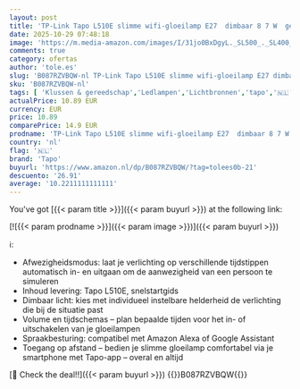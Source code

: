 ```yaml
---
layout: post
title: 'TP-Link Tapo L510E slimme wifi-gloeilamp E27  dimbaar 8 7 W  geen hub nodig  compatibel met Alexa  Google Assistant  afwezigheidsmodus  tapo-app  energiebesparend'
date: 2025-10-29 07:48:18
image: 'https://m.media-amazon.com/images/I/31jo0BxDgyL._SL500_._SL400_.jpg'
comments: true
category: ofertas
author: 'tole.es'
slug: 'B087RZVBQW-nl TP-Link Tapo L510E slimme wifi-gloeilamp E27 dimbaar 8 7 W...'
sku: 'B087RZVBQW-nl'
tags: [ 'Klussen & gereedschap','Ledlampen','Lichtbronnen','tapo','🇳🇱', ]
actualPrice: 10.89 EUR
currency: EUR
price: 10.89
comparePrice: 14.9 EUR
prodname: 'TP-Link Tapo L510E slimme wifi-gloeilamp E27  dimbaar 8 7 W  geen hub nodig  compatibel met Alexa  Google Assistant  afwezigheidsmodus  tapo-app  energiebesparend'
country: 'nl'
flag: '🇳🇱'
brand: 'Tapo'
buyurl: 'https://www.amazon.nl/dp/B087RZVBQW/?tag=tolees0b-21'
descuento: '26.91'
average: '10.2211111111111'
---
```


You've got [{{< param title >}}]({{< param buyurl >}}) at the following link:

[![{{< param prodname >}}]({{< param image >}})]({{< param buyurl >}})

ℹ️:

- Afwezigheidsmodus: laat je verlichting op verschillende tijdstippen automatisch in- en uitgaan om de aanwezigheid van een persoon te simuleren
- Inhoud levering: Tapo L510E, snelstartgids
- Dimbaar licht: kies met individueel instelbare helderheid de verlichting die bij de situatie past
- Volume en tijdschemas – plan bepaalde tijden voor het in- of uitschakelen van je gloeilampen
- Spraakbesturing: compatibel met Amazon Alexa of Google Assistant
- Toegang op afstand – bedien je slimme gloeilamp comfortabel via je smartphone met Tapo-app – overal en altijd

[🛒 Check the deal!!]({{< param buyurl >}})
{{<world>}}B087RZVBQW{{</world>}}
